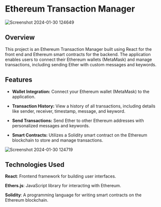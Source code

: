# Ethereum Transaction Manager

![Screenshot 2024-01-30 124649](https://github.com/Akshaj31/krypto/assets/97737789/87260bb2-8b07-4ec3-81e9-aa7db9c7e3cc)

## Overview

This project is an Ethereum Transaction Manager built using React for the front end and Ethereum smart contracts for the backend. The application enables users to connect their Ethereum wallets (MetaMask) and manage transactions, including sending Ether with custom messages and keywords.

## Features

- **Wallet Integration:** Connect your Ethereum wallet (MetaMask) to the application.

- **Transaction History:** View a history of all transactions, including details like sender, receiver, timestamp, message, and keyword.

- **Send Transactions:** Send Ether to other Ethereum addresses with personalized messages and keywords.

- **Smart Contracts:** Utilizes a Solidity smart contract on the Ethereum blockchain to store and manage transactions.

![Screenshot 2024-01-30 124719](https://github.com/Akshaj31/krypto/assets/97737789/d01d825e-4e34-47e5-9a7e-a2a00cdb86f5)


## Technologies Used
**React**: Frontend framework for building user interfaces.

**Ethers.js**: JavaScript library for interacting with Ethereum.

**Solidity**: A programming language for writing smart contracts on the Ethereum blockchain.

